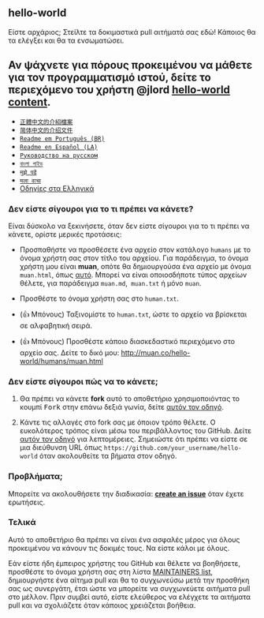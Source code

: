 ## hello-world

Είστε αρχάριος; Στείλτε τα δοκιμαστικά pull αιτήματά σας εδώ! Κάποιος θα τα ελέγξει και θα τα ενσωματώσει.

Αν ψάχνετε για πόρους προκειμένου να μάθετε για τον προγραμματισμό ιστού, δείτε το περιεχόμενο του χρήστη @jlord [hello-world content](https://github.com/jlord/hello-world/blob/master/code-life.md).
---

- [`正體中文的介紹檔案`](README-zhtw.md)
- [`简体中文的介绍文件`](README-zhcn.md)
- [`Readme em Português (BR)`](README-ptBR.md)
- [`Readme en Español (LA)`](README-spLA.md)
- [`Руководство на русском`](README-ru.md)
- [`বাংলা গাইড`](README-bn.md)
- [`मुझे पढें`](README-hindi.md)
- [`मला वाचा`](README-mar.md)
- [Οδηγίες στα Ελληνικά](README-el.md)

### Δεν είστε σίγουροι για το τι πρέπει να κάνετε?

Είναι δύσκολο να ξεκινήσετε, όταν δεν είστε σίγουροι για το τι πρέπει να κάνετε, ορίστε μερικές προτάσεις:

- Προσπαθήστε να προσθέσετε ένα αρχείο στον κατάλογο `humans` με το όνομα χρήστη σας στον τίτλο του αρχείου. Για παράδειγμα, το όνομα χρήστη μου είναι **muan**, οπότε θα δημιουργούσα ένα αρχείο με όνομα `muan.html`, όπως [αυτό](https://github.com/muan/hello-world/commit/a25ce6ab6d71fa3e7311e90538eee3f797b29aec). Μπορεί να είναι οποιοσδήποτε τύπος αρχείων θέλετε, για παράδειγμα `muan.md`,` muan.txt` ή μόνο `muan`. 

- Προσθέστε το όνομα χρήστη σας στο `human.txt`.

- (:+1: Μπόνους) Ταξινομίστε το `human.txt`, ώστε το αρχείο να βρίσκεται σε αλφαβητική σειρά.

- (:+1: Μπόνους) Προσθέστε κάποιο διασκεδαστικό περιεχόμενο στο αρχείο σας. Δείτε το δικό μου: http://muan.co/hello-world/humans/muan.html

### Δεν είστε σίγουροι πώς να το κάνετε;

1. Θα πρέπει να κάνετε **fork** αυτό το αποθετήριο χρησιμοποιόντας το κουμπί <kbd>Fork</kbd> στην επάνω δεξιά γωνία, δείτε [αυτόν τον οδηγό](https://help.github.com/articles/fork-a-repo/#fork-an-example-repository).

2. Κάντε τις αλλαγές στο fork σας με όποιον τρόπο θέλετε. Ο ευκολότερος τρόπος είναι μέσω του περιβάλλοντος του GitHub. Δείτε [αυτόν τον οδηγό](https://guides.github.com/activities/hello-world/#branch) για λεπτομέρειες. Σημειώστε ότι πρέπει να είστε σε μια διεύθυνση URL όπως `https://github.com/your_username/hello-world` όταν ακολουθείτε τα βήματα στον οδηγό.

### Προβλήματα;

Μπορείτε να ακολουθήσετε την διαδικασία: [**create an issue**](https://github.com/muan/hello-world/issues/new) όταν έχετε ερωτήσεις.

### Τελικά

Αυτό το αποθετήριο θα πρέπει να είναι ένα ασφαλές μέρος για όλους προκειμένου να κάνουν τις δοκιμές τους. Να είστε κάλοι με όλους.

Εάν είστε ήδη έμπειρος χρήστης του GitHub και θέλετε να βοηθήσετε, προσθέστε το όνομα χρήστη σας στη λίστα [MAINTAINERS list](MAINTAINERS.md), δημιουργήστε ένα αίτημα pull και θα το συγχωνεύσω μετά την προσθήκη σας ως συνεργάτη, έτσι ώστε να μπορείτε να συγχωνεύετε αιτήματα pull στο μέλλον. Πριν συμβεί αυτό, είστε ελεύθερος να ελέγχετε τα αιτήματα pull και να σχολιάζετε όταν κάποιος χρειάζεται βοήθεια.
